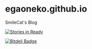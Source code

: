 # egaoneko.github.io
SmileCat's Blog

[![Stories in Ready](https://badge.waffle.io/egaoneko/egaoneko.github.io.png?label=ready&title=Ready)](https://waffle.io/egaoneko/egaoneko.github.io)

[![Bitdeli Badge](https://d2weczhvl823v0.cloudfront.net/egaoneko/egaoneko.github.io/trend.png)](https://bitdeli.com/free "Bitdeli Badge")
